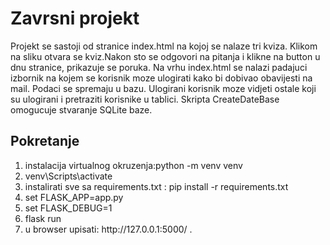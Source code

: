 # Zavrsni projekt
Projekt se sastoji od stranice index.html na kojoj se nalaze tri kviza. Klikom na sliku otvara se kviz.Nakon sto se odgovori na pitanja i
klikne na button u dnu stranice, prikazuje se poruka. Na vrhu index.html se nalazi padajuci izbornik na kojem se korisnik moze ulogirati 
kako bi dobivao obavijesti na mail. Podaci se spremaju u bazu. Ulogirani korisnik moze vidjeti ostale koji su ulogirani i pretraziti 
korisnike u tablici. Skripta CreateDateBase omogucuje stvaranje SQLite baze.

## Pokretanje
<ol>
<li>instalacija virtualnog okruzenja:python -m venv venv </li>
<li>venv\Scripts\activate</li>
<li> instalirati sve sa requirements.txt : pip install -r requirements.txt</li>
<li>set FLASK_APP=app.py</li>
<li>set FLASK_DEBUG=1</li>
<li>flask run</li>
<li> u browser upisati:  http://127.0.0.1:5000/ .</li>
</ol>

